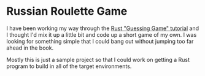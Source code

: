 # Russian Roulette Game

I have been working my way through the [Rust "Guessing Game" tutorial][0] and I 
thought I'd mix it up a little bit and code up a short game of my own. I was
looking for something simple that I could bang out without jumping too far ahead
in the book.

Mostly this is just a sample project so that I could work on getting a Rust 
program to build in all of the target environments.

[0]: https://doc.rust-lang.org/book/second-edition/ch02-00-guessing-game-tutorial.html
[1]: https://en.wikipedia.org/wiki/Russian_roulette


